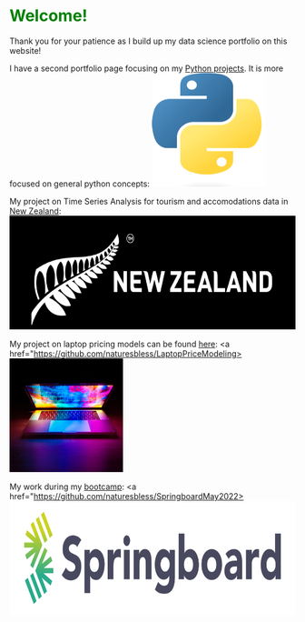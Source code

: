 <style>
  h1 {
  color: green;
  }
</style>
<h1> Welcome! </h1>
Thank you for your patience as I build up my data science portfolio on this website!

I have a second portfolio page focusing on my [Python projects](https://naturesbless.github.io/100_Days_Python_Portfolio/). It is more focused on general python concepts:
<a href="https://naturesbless.github.io/100_Days_Python_Portfolio/"><img src="photos/Python-logo-notext.svg.png" width=200 height=200></a>


My project on Time Series Analysis for tourism and accomodations data in [New Zealand](https://github.com/naturesbless/Tourism-Forecasting):
<a href="https://github.com/naturesbless/Tourism-Forecasting"><img src="photos/new_zealand_banner.png" height=200></a>

My project on laptop pricing models can be found [here](https://github.com/naturesbless/LaptopPriceModeling):
<a href="https://github.com/naturesbless/LaptopPriceModeling><img src="photos/laptop_images.jpg" width=200 height=200></a>

My work during my [bootcamp](https://github.com/naturesbless/SpringboardMay2022):
<a href="https://github.com/naturesbless/SpringboardMay2022><img src="photos/Springboard-logo-dark.jpg" height=200></a>




<!-- ### Markdown

Markdown is a lightweight and easy-to-use syntax for styling your writing. It includes conventions for

```markdown
Syntax highlighted code block

# Header 1
## Header 2
### Header 3

- Bulleted
- List

1. Numbered
2. List

**Bold** and _Italic_ and `Code` text

[Link](url) and ![Image](src)
```

For more details see [Basic writing and formatting syntax](https://docs.github.com/en/github/writing-on-github/getting-started-with-writing-and-formatting-on-github/basic-writing-and-formatting-syntax).

### Jekyll Themes

Your Pages site will use the layout and styles from the Jekyll theme you have selected in your [repository settings](https://github.com/naturesbless/naturesbless.github.io/settings/pages). The name of this theme is saved in the Jekyll `_config.yml` configuration file.

### Support or Contact

Having trouble with Pages? Check out our [documentation](https://docs.github.com/categories/github-pages-basics/) or [contact support](https://support.github.com/contact) and we’ll help you sort it out. --> 
